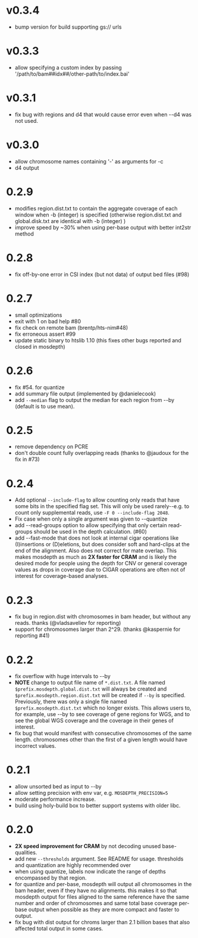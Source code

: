v0.3.4
======
+ bump version for build supporting gs:// urls

v0.3.3
======
+ allow specifying a custom index by passing '/path/to/bam##idx##/other-path/to/index.bai'

v0.3.1
======
+ fix bug with regions and d4 that would cause error even when --d4 was not used.

v0.3.0
======
+ allow chromosome names containing '-' as arguments for -c
+ d4 output

0.2.9
=====
+ modifies region.dist.txt to contain the aggregate coverage of each window when -b (integer) is specified
  (otherwise region.dist.txt and global.disk.txt are identical with -b (integer) )
+ improve speed by ~30% when using per-base output with better int2str method
  
0.2.8
=====
+ fix off-by-one error in CSI index (but not data) of output bed files (#98)

0.2.7
=====
+ small optimizations
+ exit with 1 on bad help #80
+ fix check on remote bam (brentp/hts-nim#48)
+ fix erroneous assert #99
+ update static binary to htslib 1.10 (this fixes other bugs reported and closed in mosdepth)

0.2.6
=====
+ fix #54. for quantize
+ add summary file output (implemented by @danielecook)
+ add `--median` flag to output the median for each region from --by (default is to use mean).

0.2.5
=====
+ remove dependency on PCRE
+ don't double count fully overlapping reads (thanks to @jaudoux for the fix in #73)

0.2.4
=====
+ Add optional `--include-flag` to allow counting only reads that have some bits in the specified flag set.
  This will only be used rarely--e.g. to count only supplemental reads, use `-F 0 --include-flag 2048`.
+ Fix case when only a single argument was given to --quantize
+ add --read-groups option to allow specifying that only certain read-groups should be used in the depth calculation. (#60)
+ add --fast-mode that does not look at internal cigar operations like (I)insertions or (D)eletions, but does consider soft and
  hard-clips at the end of the alignment. Also does not correct for mate overlap. This makes mosdepth as much as **2X faster for 
  CRAM** and is likely the desired mode for people using the depth for CNV or general coverage values as drops in coverage
  due to CIGAR operations are often not of interest for coverage-based analyses.

0.2.3
=====
+ fix bug in region.dist with chromosomes in bam header, but without any reads. thanks (@vladsaveliev for reporting)
+ support for chromosomes larger than 2^29. (thanks @kaspernie for reporting #41)

0.2.2
=====
+ fix overflow with huge intervals to --by
+ **NOTE** change to output file name of `*.dist.txt`. A file named `$prefix.mosdepth.global.dist.txt`
  will always be created and `$prefix.mosdepth.region.dist.txt` will be created if `--by` is specified.
  Previously, there was only a single file named `$prefix.mosdepth.dist.txt` which no longer exists.
  This allows users to, for example, use --by to see coverage of gene regions for WGS, and to see the
  global WGS coverage and the coverage in their genes of interest.
+ fix bug that would manifest with consecutive chromosomes of the same length. chromosomes other than
  the first of a given length would have incorrect values.

0.2.1
=====
+ allow unsorted bed as input to --by
+ allow setting precision with env var, e.g. `MOSDEPTH_PRECISION=5`
+ moderate performance increase.
+ build using holy-build box to better support systems with older libc.

0.2.0
=====
+ **2X speed improvement for CRAM** by not decoding unused base-qualities.
+ add new `--thresholds` argument. See README for usage. thresholds and quantization are highly recommended over
+ when using quantize, labels now indicate the range of depths encompassed by that region.
+ for quantize and per-base, mosdepth will output all chromosomes in the bam header, even if they have no alignments.
  this makes it so that mosdepth output for files aligned to the same reference have the same number and order of chromosomes
  and same total base coverage
  per-base output when possible as they are more compact and faster to output.
+ fix bug with dist output for chroms larger than 2.1 billion bases that also affected total output in some cases.
